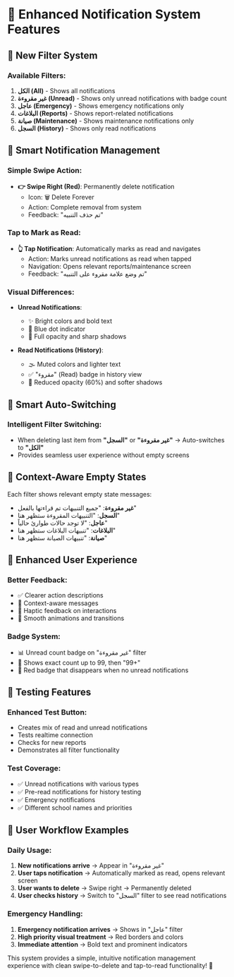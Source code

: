 # 🔔 Enhanced Notification System Features

## 🎯 **New Filter System**

### **Available Filters:**
1. **الكل (All)** - Shows all notifications
2. **غير مقروءة (Unread)** - Shows only unread notifications with badge count
3. **عاجل (Emergency)** - Shows emergency notifications only
4. **البلاغات (Reports)** - Shows report-related notifications
5. **صيانة (Maintenance)** - Shows maintenance notifications only
6. **السجل (History)** - Shows only read notifications

## 📱 **Smart Notification Management**

### **Simple Swipe Action:**
- **👉 Swipe Right (Red)**: Permanently delete notification
  - Icon: 🗑️ Delete Forever  
  - Action: Complete removal from system
  - Feedback: "تم حذف التنبيه"

### **Tap to Mark as Read:**
- **👆 Tap Notification**: Automatically marks as read and navigates
  - Action: Marks unread notifications as read when tapped
  - Navigation: Opens relevant reports/maintenance screen
  - Feedback: "تم وضع علامة مقروء على التنبيه"

### **Visual Differences:**
- **Unread Notifications**: 
  - ✨ Bright colors and bold text
  - 🔵 Blue dot indicator
  - 🌟 Full opacity and sharp shadows

- **Read Notifications (History)**:
  - 🌫️ Muted colors and lighter text
  - ✅ "مقروء" (Read) badge in history view
  - 👻 Reduced opacity (60%) and softer shadows

## 🧠 **Smart Auto-Switching**

### **Intelligent Filter Switching:**
- When deleting last item from **"السجل"** or **"غير مقروءة"** → Auto-switches to **"الكل"**
- Provides seamless user experience without empty screens

## 🎨 **Context-Aware Empty States**

Each filter shows relevant empty state messages:
- **غير مقروءة**: "جميع التنبيهات تم قراءتها بالفعل"
- **السجل**: "التنبيهات المقروءة ستظهر هنا"
- **عاجل**: "لا توجد حالات طوارئ حالياً"
- **البلاغات**: "تنبيهات البلاغات ستظهر هنا"
- **صيانة**: "تنبيهات الصيانة ستظهر هنا"

## 🔄 **Enhanced User Experience**

### **Better Feedback:**
- ✅ Clearer action descriptions
- 🎯 Context-aware messages
- 🎵 Haptic feedback on interactions
- 🚀 Smooth animations and transitions

### **Badge System:**
- 📊 Unread count badge on "غير مقروءة" filter
- 🔢 Shows exact count up to 99, then "99+"
- 🎨 Red badge that disappears when no unread notifications

## 🧪 **Testing Features**

### **Enhanced Test Button:**
- Creates mix of read and unread notifications
- Tests realtime connection
- Checks for new reports
- Demonstrates all filter functionality

### **Test Coverage:**
- ✅ Unread notifications with various types
- ✅ Pre-read notifications for history testing
- ✅ Emergency notifications
- ✅ Different school names and priorities

## 🎯 **User Workflow Examples**

### **Daily Usage:**
1. **New notifications arrive** → Appear in "غير مقروءة"
2. **User taps notification** → Automatically marked as read, opens relevant screen
3. **User wants to delete** → Swipe right → Permanently deleted
4. **User checks history** → Switch to "السجل" filter to see read notifications

### **Emergency Handling:**
1. **Emergency notification arrives** → Shows in "عاجل" filter
2. **High priority visual treatment** → Red borders and colors
3. **Immediate attention** → Bold text and prominent indicators

This system provides a simple, intuitive notification management experience with clean swipe-to-delete and tap-to-read functionality! 🚀 